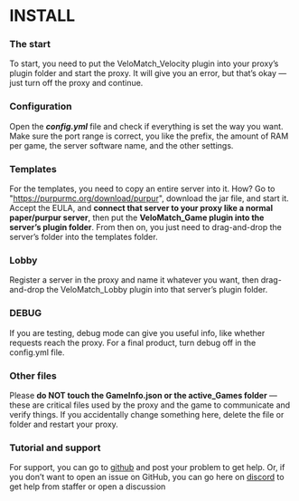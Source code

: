 # INSTALL

### The start  
To start, you need to put the VeloMatch_Velocity plugin into your proxy’s plugin folder and start the proxy. It will give you an error, but that’s okay — just turn off the proxy and continue.

### Configuration  
Open the ***config.yml*** file and check if everything is set the way you want. Make sure the port range is correct, you like the prefix, the amount of RAM per game, the server software name, and the other settings.

### Templates  
For the templates, you need to copy an entire server into it. How? Go to "https://purpurmc.org/download/purpur", download the jar file, and start it. Accept the EULA, and **connect that server to your proxy like a normal paper/purpur server**, then put the **VeloMatch_Game plugin into the server’s plugin folder**. From then on, you just need to drag-and-drop the server’s folder into the templates folder.

### Lobby  
Register a server in the proxy and name it whatever you want, then drag-and-drop the VeloMatch_Lobby plugin into that server’s plugin folder.

### DEBUG  
If you are testing, debug mode can give you useful info, like whether requests reach the proxy. For a final product, turn debug off in the config.yml file.

### Other files  
Please **do NOT touch the GameInfo.json or the active_Games folder** — these are critical files used by the proxy and the game to communicate and verify things. If you accidentally change something here, delete the file or folder and restart your proxy.

### Tutorial and support  
For support, you can go to [github](https://github.com/Yager400/VeloMatch/issues) and post your problem to get help. Or, if you don’t want to open an issue on GitHub, you can go here on [discord](https://discord.gg/VvAYbrdSqG) to get help from staffer or open a discussion

